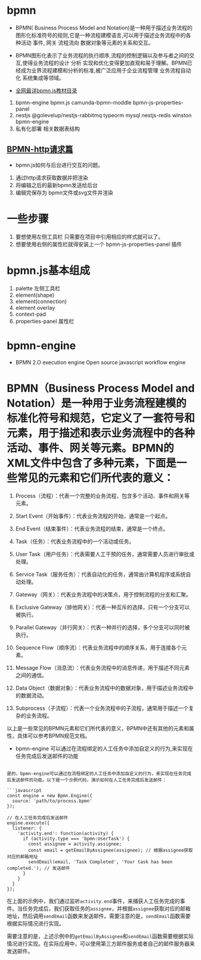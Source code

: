 # bpmn

- BPMN( Business Process Model and Notation)是一种用于描述业务流程的图形化标准符号的规则,它是一种流程建模语言,可以用于描述业务流程中的各种活动 事件, 网关 流程流向 数据对象等元素的关系和交互。

* BPMN图形化表示了业务流程的执行顺序,流程的控制逻辑以及参与者之间的交互,使得业务流程的设计 分析 实现和优化变得更加直观和易于理解。BPMN已经成为业界流程建模和分析的标准,被广泛应用于企业流程管理 业务流程自动化 系统集成等领域。

* [全网最详bpmn.js教材目录](https://juejin.cn/post/6844904017567416328)

1. bpmn-engine bpmn.js camunda-bpmn-moddle bpmn-js-properties-panel
2. nestjs @golevelup/nestjs-rabbitmq typeorm mysql nestjs-redis winston bpmn-engine
3. 私有化部署 相关数据表结构

## [BPMN-http请求篇](https://juejin.cn/post/6844904017592614919)

- bpmn.js如何与后台进行交互的问题。

1. 通过http请求获取数据并把渲染
2. 将编辑之后的最新bpmn发送给后台
3. 编辑完保存为 bpmn文件或svg文件并渲染

# 一些步骤

1. 要想使用左侧工具栏 只需要在项目中引用相应的样式就可以了。
2. 想要使用右侧的属性栏就得安装上一个 bpmn-js-properties-panel 插件

# bpmn.js基本组成

1. palette 左侧工具栏
2. element(shape)
3. element(connection)
4. element overlay
5. context-pad
6. properties-panel 属性栏

# bpmn-engine

- BPMN 2.O execution engine Open source javascript workflow engine

# BPMN（Business Process Model and Notation）是一种用于业务流程建模的标准化符号和规范，它定义了一套符号和元素，用于描述和表示业务流程中的各种活动、事件、网关等元素。BPMN的XML文件中包含了多种元素，下面是一些常见的元素和它们所代表的意义：

1. Process（流程）：代表一个完整的业务流程，包含多个活动、事件和网关等元素。

2. Start Event（开始事件）：代表业务流程的开始，通常是一个起点。

3. End Event（结束事件）：代表业务流程的结束，通常是一个终点。

4. Task（任务）：代表业务流程中的一个活动或任务。

5. User Task（用户任务）：代表需要人工干预的任务，通常需要人员进行审批或处理。

6. Service Task（服务任务）：代表自动化的任务，通常由计算机程序或系统自动处理。

7. Gateway（网关）：代表业务流程中的决策点，用于控制流程的分支和汇聚。

8. Exclusive Gateway（排他网关）：代表一种互斥的选择，只有一个分支可以被执行。

9. Parallel Gateway（并行网关）：代表一种并行的选择，多个分支可以同时被执行。

10. Sequence Flow（顺序流）：代表业务流程中的顺序关系，用于连接各个元素。

11. Message Flow（消息流）：代表业务流程中的消息传递，用于描述不同元素之间的通信。

12. Data Object（数据对象）：代表业务流程中的数据对象，用于描述业务流程中的数据流动。

13. Subprocess（子流程）：代表一个业务流程中的子流程，通常用于描述一个复杂的业务流程。

以上是一些常见的BPMN元素和它们所代表的意义，BPMN中还有其他的元素和属性，具体可以参考BPMN规范文档。

- bpmn-engine 可以通过在流程绑定的人工任务中添加自定义的行为,来实现在任务完成后发送邮件的功能

````

是的，bpmn-engine可以通过在流程绑定的人工任务中添加自定义的行为，来实现在任务完成后发送邮件的功能。以下是一个示例代码，演示如何在人工任务完成后发送邮件：

```javascript
const engine = new Bpmn.Engine({
  source: 'path/to/process.bpmn'
});

// 在人工任务完成后发送邮件
engine.execute({
  listener: {
    'activity.end': function(activity) {
      if (activity.type === 'bpmn:UserTask') {
        const assignee = activity.assignee;
        const email = getEmailByAssignee(assignee); // 根据assignee获取对应的邮箱地址
        sendEmail(email, 'Task Completed', 'Your task has been completed.'); // 发送邮件
      }
    }
  }
});
````

在上面的示例中，我们通过监听`activity.end`事件，来捕获人工任务完成的事件。当任务完成后，我们获取任务的`assignee`，并根据`assignee`获取对应的邮箱地址，然后调用`sendEmail`函数来发送邮件。需要注意的是，`sendEmail`函数需要根据实际情况进行实现。

需要注意的是，上述示例中的`getEmailByAssignee`和`sendEmail`函数需要根据实际情况进行实现。在实际应用中，可以使用第三方邮件服务或者自己的邮件服务器来发送邮件。

```

```

